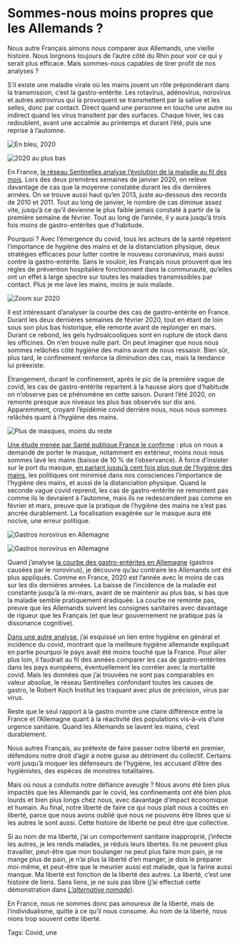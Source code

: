 # Sommes-nous moins propres que les Allemands ?

Nous autre Français aimons nous comparer aux Allemands, une vieille histoire. Nous lorgnons toujours de l’autre côté du Rhin pour voir ce qui y serait plus efficace. Mais sommes-nous capables de tirer profit de nos analyses ?<span id="more-56364"></span>

S’il existe une maladie virale où les mains jouent un rôle prépondérant dans la transmission, c’est la gastro-entérite. Les rotavirus, adénovirus, norovirus et autres astrovirus qui la provoquent se transmettent par la salive et les selles, donc par contact. Direct quand une personne en touche une autre ou indirect quand les virus transitent par des surfaces. Chaque hiver, les cas redoublent, avant une accalmie au printemps et durant l’été, puis une reprise à l’automne.

![En bleu, 2020](https://tcrouzet.com/images_tc/2020/11/GastrosF1.png)

![2020 au plus bas](https://tcrouzet.com/images_tc/2020/11/GastrosF2.png)

En France, [le réseau Sentinelles analyse l’évolution de la maladie au fil des mois](https://www.sentiweb.fr/france/fr/?page=table). Lors des deux premières semaines de janvier 2020, on relève davantage de cas que la moyenne constatée durant les dix dernières années. On se trouve aussi haut qu’en 2013, juste au-dessous des records de 2010 et 2011. Tout au long de janvier, le nombre de cas diminue assez vite, jusqu’à ce qu’il devienne le plus faible jamais constaté à partir de la première semaine de février. Tout au long de l’année, il y aura jusqu’à trois fois moins de gastro-entérites que d’habitude.

Pourquoi ? Avec l’émergence du covid, tous les acteurs de la santé répètent l’importance de hygiène des mains et de la distanciation physique, deux stratégies efficaces pour lutter contre le nouveau coronavirus, mais aussi contre la gastro-entérite. Sans le vouloir, les Français nous prouvent que les règles de prévention hospitalière fonctionnent dans la communauté, qu’elles ont un effet à large spectre sur toutes les maladies transmissibles par contact. Plus je me lave les mains, moins je suis malade.

![Zoom sur 2020](https://tcrouzet.com/images_tc/2020/11/GastrosF3.png)

Il est intéressant d’analyser la courbe des cas de gastro-entérite en France. Durant les deux dernières semaines de février 2020, tout en étant de loin sous son plus bas historique, elle remonte avant de replonger en mars. Durant ce rebond, les gels hydroalcooliques sont en rupture de stock dans les officines. On n’en trouve nulle part. On peut imaginer que nous nous sommes relâchés côté hygiène des mains avant de nous ressaisir. Bien sûr, plus tard, le confinement renforce la diminution des cas, mais la tendance lui préexiste.

Étrangement, durant le confinement, après le pic de la première vague de covid, les cas de gastro-entérite repartent à la hausse alors que d’habitude on n’observe pas ce phénomène en cette saison. Durant l’été 2020, on remonte presque aux niveaux les plus bas observés sur dix ans. Apparemment, croyant l’épidémie covid derrière nous, nous nous sommes relâchés quant à l’hygiène des mains.

![Plus de masques, moins du reste](https://tcrouzet.com/images_tc/2020/11/Fig1_MP_231120.png)

[Une étude menée par Santé publique France le confirme](https://www.santepubliquefrance.fr/etudes-et-enquetes/covid-19-une-enquete-pour-suivre-l-evolution-des-comportements-et-de-la-sante-mentale-pendant-l-epidemie) : plus on nous a demandé de porter le masque, notamment en extérieur, moins nous nous sommes lavé les mains (baisse de 10 % de l’observance). À force d’insister sur le port du masque, [en parlant jusqu’à cent fois plus que de l’hygiène des mains](https://tcrouzet.com/2020/08/28/france-bombe-a-retardement/), les politiques ont minimisé dans nos consciences l’importance de l’hygiène des mains, et aussi de la distanciation physique. Quand la seconde vague covid reprend, les cas de gastro-entérite ne remontent pas comme ils le devraient à l’automne, mais ils ne redescendent pas comme en février et mars, preuve que la pratique de l’hygiène des mains ne s’est pas ancrée durablement. La focalisation exagérée sur le masque aura été nocive, une erreur politique.

![Gastros norovirus en Allemagne](https://tcrouzet.com/images_tc/2020/11/GastrosA21.png)

![Gastros norovirus en Allemagne](https://tcrouzet.com/images_tc/2020/11/GastrosA2.png)

Quand j’analyse [la courbe des gastro-entérites en Allemagne](https://survstat.rki.de/Content/Query/Create.aspx) (gastros causées par le norovirus), je découvre qu’au contraire les Allemands ont été plus appliqués. Comme en France, 2020 est l’année avec le moins de cas sur les dix dernières années. La baisse de l’incidence de la maladie est constante jusqu’à la mi-mars, avant de se maintenir au plus bas, si bas que la maladie semble pratiquement éradiquée. La courbe ne remonte pas, preuve que les Allemands suivent les consignes sanitaires avec davantage de rigueur que les Français (et que leur gouvernement ne pratique pas la dissonance cognitive).

[Dans une autre analyse](https://tcrouzet.com/2020/11/13/les-francais-cradingues-et-malades/), j’ai esquissé un lien entre hygiène en général et incidence du covid, montrant que la meilleure hygiène allemande expliquait en partie pourquoi le pays avait été moins touché que la France. Pour aller plus loin, il faudrait au fil des années comparer les cas de gastro-entérites dans les pays européens, éventuellement les corréler avec la mortalité covid. Mais les données que j’ai trouvées ne sont pas comparables en valeur absolue, le réseau Sentinelles confondant toutes les causes de gastro, le Robert Koch Institut les traquant avec plus de précision, virus par virus.

Reste que le seul rapport à la gastro montre une claire différence entre la France et l’Allemagne quant à la réactivité des populations vis-à-vis d’une urgence sanitaire. Quand les Allemands se lavent les mains, c’est durablement.

Nous autres Français, au prétexte de faire passer notre liberté en premier, défendons notre droit d’agir à notre guise au détriment du collectif. Certains vont jusqu’à moquer les défenseurs de l’hygiène, les accusant d’être des hygiénistes, des espèces de monstres totalitaires.

Mais où nous a conduits notre défiance aveugle ? Nous avons été bien plus impactés que les Allemands par le covid, les confinements ont été bien plus lourds et bien plus longs chez nous, avec davantage d’impact économique et humain. Au final, notre liberté de faire ce qui nous plaît nous a coûtés en liberté, parce que nous avons oublié que nous ne pouvons être libres que si les autres le sont aussi. Cette histoire de liberté ne peut être que collective.

Si au nom de ma liberté, j’ai un comportement sanitaire inapproprié, j’infecte les autres, je les rends malades, je réduis leurs libertés. Ils ne peuvent plus travailler, peut-être que mon boulanger ne peut plus faire mon pain, je ne mange plus de pain, je n’ai plus la liberté d’en manger, je dois le préparer moi-même, et peut-être que le meunier aussi est malade, que la farine aussi manque. Ma liberté est fonction de la liberté des autres. La liberté, c’est une histoire de liens. Sans liens, je ne suis pas libre (j’ai effectué cette démonstration dans [*L’alternative nomade*](https://tcrouzet.com/alternative-nomade/)).

En France, nous ne sommes donc pas amoureux de la liberté, mais de l’individualisme, quitte à ce qu’il nous consume. Au nom de la liberté, nous nions trop souvent cette liberté.

Tags: Covid, une